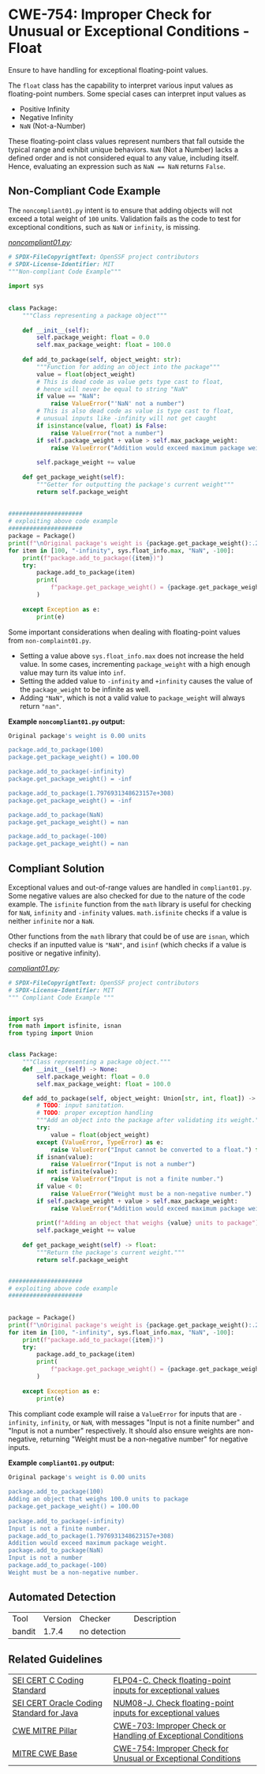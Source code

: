 # CWE-754: Improper Check for Unusual or Exceptional Conditions - Float

Ensure to have handling for exceptional floating-point values.

The `float` class has the capability to interpret various input values as floating-point numbers. Some special cases can interpret input values as

* Positive Infinity
* Negative Infinity
* `NaN` (Not-a-Number)

These floating-point class values represent numbers that fall outside the typical range and exhibit unique behaviors. `NaN` (Not a Number) lacks a defined order and is not considered equal to any value, including itself. Hence, evaluating an expression such as `NaN == NaN` returns `False`.

## Non-Compliant Code Example

The `noncompliant01.py` intent is to ensure that adding objects will not exceed a total weight of `100` units. Validation fails as the code to test for exceptional conditions, such as `NaN` or `infinity`, is missing.

*[noncompliant01.py](noncompliant01.py):*

```py
# SPDX-FileCopyrightText: OpenSSF project contributors
# SPDX-License-Identifier: MIT
"""Non-compliant Code Example"""
 
import sys
 
 
class Package:
    """Class representing a package object"""
 
    def __init__(self):
        self.package_weight: float = 0.0
        self.max_package_weight: float = 100.0
 
    def add_to_package(self, object_weight: str):
        """Function for adding an object into the package"""
        value = float(object_weight)
        # This is dead code as value gets type cast to float,
        # hence will never be equal to string "NaN"
        if value == "NaN":
            raise ValueError("'NaN' not a number")
        # This is also dead code as value is type cast to float,
        # unusual inputs like -infinity will not get caught
        if isinstance(value, float) is False:
            raise ValueError("not a number")
        if self.package_weight + value > self.max_package_weight:
            raise ValueError("Addition would exceed maximum package weight.")
 
        self.package_weight += value
 
    def get_package_weight(self):
        """Getter for outputting the package's current weight"""
        return self.package_weight
 
 
#####################
# exploiting above code example
#####################
package = Package()
print(f"\nOriginal package's weight is {package.get_package_weight():.2f} units\n")
for item in [100, "-infinity", sys.float_info.max, "NaN", -100]:
    print(f"package.add_to_package({item})")
    try:
        package.add_to_package(item)
        print(
            f"package.get_package_weight() = {package.get_package_weight():.2f}\n"
        )
 
    except Exception as e:
        print(e)
```

Some important considerations when dealing with floating-point values from `non-complaint01.py`.

* Setting a value above `sys.float_info.max` does not increase the held value. In some cases, incrementing `package_weight` with a high enough value may turn its value into `inf`.
* Setting the added value to `-infinity` and `+infinity` causes the value of the `package_weight` to be infinite as well.
* Adding `"NaN"`, which is not a valid value to `package_weight` will always return `"nan"`.

**Example `noncompliant01.py` output:**

```bash
Original package's weight is 0.00 units

package.add_to_package(100)
package.get_package_weight() = 100.00

package.add_to_package(-infinity)
package.get_package_weight() = -inf

package.add_to_package(1.7976931348623157e+308)
package.get_package_weight() = -inf

package.add_to_package(NaN)
package.get_package_weight() = nan

package.add_to_package(-100)
package.get_package_weight() = nan
```

## Compliant Solution

Exceptional values and out-of-range values are handled in `compliant01.py`. Some negative values are also checked for due to the nature of the code example.
The `isfinite` function from the `math` library is useful for checking for `NaN`, `infinity` and `-infinity` values. `math.isfinite` checks if a value is neither `infinite` nor a `NaN`.

Other functions from the `math` library that could be of use are `isnan`, which checks if an inputted value is `"NaN"`, and `isinf` (which checks if a value is positive or negative infinity).

*[compliant01.py](compliant01.py):*

```py
# SPDX-FileCopyrightText: OpenSSF project contributors
# SPDX-License-Identifier: MIT
""" Compliant Code Example """


import sys
from math import isfinite, isnan
from typing import Union


class Package:
    """Class representing a package object."""
    def __init__(self) -> None:
        self.package_weight: float = 0.0
        self.max_package_weight: float = 100.0

    def add_to_package(self, object_weight: Union[str, int, float]) -> None:
        # TODO: input sanitation.
        # TODO: proper exception handling
        """Add an object into the package after validating its weight."""
        try:
            value = float(object_weight)
        except (ValueError, TypeError) as e:
            raise ValueError("Input cannot be converted to a float.") from e
        if isnan(value):
            raise ValueError("Input is not a number")
        if not isfinite(value):
            raise ValueError("Input is not a finite number.")
        if value < 0:
            raise ValueError("Weight must be a non-negative number.")
        if self.package_weight + value > self.max_package_weight:
            raise ValueError("Addition would exceed maximum package weight.")
 
        print(f"Adding an object that weighs {value} units to package")
        self.package_weight += value
 
    def get_package_weight(self) -> float:
        """Return the package's current weight."""
        return self.package_weight


#####################
# exploiting above code example
#####################
 
 
package = Package()
print(f"\nOriginal package's weight is {package.get_package_weight():.2f} units\n")
for item in [100, "-infinity", sys.float_info.max, "NaN", -100]:
    print(f"package.add_to_package({item})")
    try:
        package.add_to_package(item)
        print(
            f"package.get_package_weight() = {package.get_package_weight():.2f}\n"
        )
 
    except Exception as e:
        print(e)
```

This compliant code example will raise a `ValueError` for inputs that are `-infinity`, `infinity`, or `NaN`, with messages "Input is not a finite number" and "Input is not a number" respectively. It should also ensure weights are non-negative, returning "Weight must be a non-negative number" for negative inputs.

**Example `compliant01.py` output:**

```bash
Original package's weight is 0.00 units
 
package.add_to_package(100)
Adding an object that weighs 100.0 units to package
package.get_package_weight() = 100.00
 
package.add_to_package(-infinity)
Input is not a finite number.
package.add_to_package(1.7976931348623157e+308)
Addition would exceed maximum package weight.
package.add_to_package(NaN)
Input is not a number
package.add_to_package(-100)
Weight must be a non-negative number.
```

## Automated Detection

|||||
|:---|:---|:---|:---|
|Tool|Version|Checker|Description|
|bandit|1.7.4|no detection||

## Related Guidelines

|||
|:---|:---|
|[SEI CERT C Coding Standard](https://wiki.sei.cmu.edu/confluence/display/c/SEI+CERT+C+Coding+Standard)|[FLP04-C. Check floating-point inputs for exceptional values](https://wiki.sei.cmu.edu/confluence/display/c/FLP04-C.+Check+floating-point+inputs+for+exceptional+values)|
|[SEI CERT Oracle Coding Standard for Java](https://wiki.sei.cmu.edu/confluence/display/java/SEI+CERT+Oracle+Coding+Standard+for+Java?src=sidebar)|[NUM08-J. Check floating-point inputs for exceptional values](https://wiki.sei.cmu.edu/confluence/display/java/NUM08-J.+Check+floating-point+inputs+for+exceptional+values)|
|[CWE MITRE Pillar](http://cwe.mitre.org/)|[CWE-703: Improper Check or Handling of Exceptional Conditions](https://cwe.mitre.org/data/definitions/703.html)|
|[MITRE CWE Base](https://cwe.mitre.org/)|[CWE-754: Improper Check for Unusual or Exceptional Conditions](https://cwe.mitre.org/data/definitions/754.html)|
